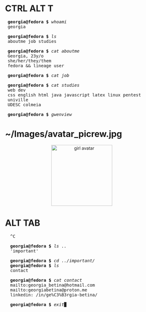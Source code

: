 # CTRL ALT T

<pre>
 <strong>georgia@fedora $</strong> <em>whoami</em>
 georgia
 
 <strong>georgia@fedora $</strong> <em>ls</em>
 aboutme job studies
 
 <strong>georgia@fedora $</strong> <em>cat aboutme</em>
 Georgia, 23y/o
 she/her/they/them
 fedora && lineage user
 
 <strong>georgia@fedora $</strong> <em>cat job</em>
 
 <strong>georgia@fedora $</strong> <em>cat studies</em>
 web dev
 css english html java javascript latex linux pentest
 univille
 UDESC colmeia
 
 <strong>georgia@fedora $</strong> <em>gwenview</em>
</pre>

# ~/Images/avatar_picrew.jpg

<div align="center">
  <img alt="girl avatar" width="200px" src="https://i.imgur.com/f5YabjP.png">
</div>

# ALT TAB

<pre>
  ^C
  
  <strong>georgia@fedora $</strong> <em>ls ..</em>
  'important'
  
  <strong>georgia@fedora $</strong> <em>cd ../important/</em>
  <strong>georgia@fedora $</strong> <em>ls</em>
  contact
  
  <strong>georgia@fedora $</strong> <em>cat contact</em>
  mailto:georgia_betina@hotmail.com
  mailto:georgiabetina@proton.me
  linkedin: /in/ge%C3%B3rgia-betina/
  
  <strong>georgia@fedora $</strong> <em>exit</em>▉
</pre>

<!--<br />

<div align="center">
  <img alt="Fedora Badge" src="https://img.shields.io/badge/Fedora & Lineage User-294172?style=for-the-badge&logo=linux&logoColor=ff652f&color=09131b">
</div>

[![Anurag's GitHub stats](https://github-readme-stats.vercel.app/api?username=georgia-betina&theme=dracula)](https://github.com/georgia-betina/github-readme-stats)

<div align="center">
  <a href="https://github.com/anuraghazra/github-readme-stats">
    <img alt="github stats bar" align="center" src="https://github-readme-stats.vercel.app/api/top-langs/?username=georgia-betina&layout=compact&theme=codeSTACKr&card_width=300&hide=cmake,c,swift,kotlin,c%2B%2B,objective-c,python" />
  </a>
</div>



<br /><br />

<h2 align="center">Volunteer 👊</h2>

<div align="center">
  <p><strong><a href="https://github.com/ColmeiaUDESC">Colmeia</a></strong>
    <br />
    &#8226;&nbsp;&nbsp; FOSS and FOSH &nbsp;&nbsp;&#8226;<br /> <sup><em>A UDESC CCT University Extension project</em></sup> </p>
</div>

<br /><br />

<h2 align="center">Contact 👇</h2>

<div align="center">
  <a href="https://www.linkedin.com/in/ge%C3%B3rgia-betina/"><img alt="linkedin badge" src="https://img.shields.io/badge/geórgia-betina?style=for-the-badge&logo=linkedin&logoColor=ff652f&color=09131b"></a> <br /> <a href="mailto:georgia_betina@hotmail.com"><img alt="outlook badge" src="https://img.shields.io/badge/georgia_betina-0078D4?style=for-the-badge&logo=microsoft-outlook&logoColor=ff652f&color=09131b"></a>
  <br />
  <br />
  <br />
  I appreciate your visit! TSYM
  <br />
  <img alt="profile views badge" src="https://komarev.com/ghpvc/?username=georgia-betina&style=flat&color=09131b&label=Views"">
</div>


  [![Top Langs](https://github-readme-stats.vercel.app/api/top-langs/?username=georgia-betina&layout=compact&theme=dracula&card_width=300)](https://github.com/georgia-betina/github-readme-stats)

**georgia-betina/georgia-betina** is a ✨ _special_ ✨ repository because its `README.md` (this file) appears on your GitHub profile.

Here are some ideas to get you started:

- 🔭 I’m currently working on ...
- 🌱 I’m currently learning ...
- 👯 I’m looking to collaborate on ...
- 🤔 I’m looking for help with ...
- 💬 Ask me about ...
- 📫 How to reach me: ...
- 😄 Pronouns: ...
- ⚡ Fun fact: ...
-->
